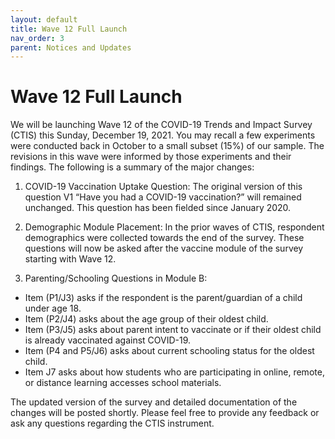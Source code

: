 ```yaml
---
layout: default
title: Wave 12 Full Launch
nav_order: 3
parent: Notices and Updates
---
```


# Wave 12 Full Launch

We will be launching Wave 12 of the COVID-19 Trends and Impact Survey (CTIS) this Sunday, December 19, 2021. You may recall a few experiments were conducted back in October to a small subset (15%) of our sample. The revisions in this wave were informed by those experiments and their findings. The following is a summary of the major changes:

1. COVID-19 Vaccination Uptake Question:
The original version of this question V1 “Have you had a COVID-19 vaccination?” will remained unchanged. This question has been fielded since January 2020.

2. Demographic Module Placement:
In the prior waves of CTIS, respondent demographics were collected towards the end of the survey. These questions will now be asked after the vaccine module of the survey starting with Wave 12.

3. Parenting/Schooling Questions in Module B:
- Item (P1/J3) asks if the respondent is the parent/guardian of a child under age 18.  
- Item (P2/J4) asks about the age group of their oldest child.
- Item (P3/J5) asks about parent intent to vaccinate or if their oldest child is already vaccinated against COVID-19.
- Item (P4 and P5/J6) asks about current schooling status for the oldest child.
- Item J7 asks about how students who are participating in online, remote, or distance learning accesses school materials.

The updated version of the survey and detailed documentation of the changes will be posted shortly. Please feel free to provide any feedback or ask any questions regarding the CTIS instrument. 
